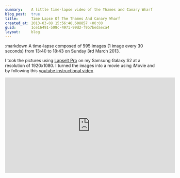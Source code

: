 ```yaml
---
summary:    A little time-lapse video of the Thames and Canary Wharf
blog_post:  true
title:      Time Lapse Of The Thames And Canary Wharf
created_at: 2013-03-08 15:56:48.608857 +00:00
guid:       1ce16491-b08c-4971-99d2-f9b7bedaeca4
layout:     blog
---
```

:markdown
  A time-lapse composed of 595 images (1 image every 30 seconds) from 13:40 to 18:43 on Sunday 3rd March 2013.

  I took the pictures using [LapseIt Pro][] on my Samsung Galaxy S2 at a resolution of 1920x1080. I turned the images into a movie using iMovie and by following this [youtube instructional video](http://www.youtube.com/watch?v=pHYtonER4VM).

  <iframe width="560" height="315" src="http://www.youtube.com/embed/y2cfh0frmYk?rel=0" frameborder="0" allowfullscreen></iframe>

  [LapseIt Pro]: https://play.google.com/store/apps/details?id=com.ui.LapseItPro&hl=en
